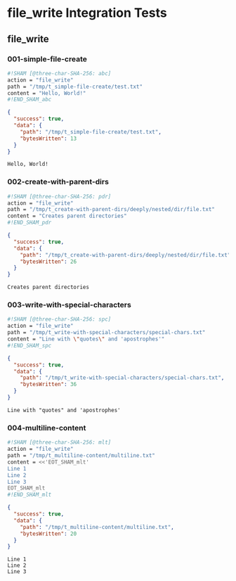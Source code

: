 # file_write Integration Tests

## file_write

### 001-simple-file-create

```sh sham
#!SHAM [@three-char-SHA-256: abc]
action = "file_write"
path = "/tmp/t_simple-file-create/test.txt"
content = "Hello, World!"
#!END_SHAM_abc
```

```json
{
  "success": true,
  "data": {
    "path": "/tmp/t_simple-file-create/test.txt",
    "bytesWritten": 13
  }
}
```

```
Hello, World!
```

### 002-create-with-parent-dirs

```sh sham
#!SHAM [@three-char-SHA-256: pdr]
action = "file_write"
path = "/tmp/t_create-with-parent-dirs/deeply/nested/dir/file.txt"
content = "Creates parent directories"
#!END_SHAM_pdr
```

```json
{
  "success": true,
  "data": {
    "path": "/tmp/t_create-with-parent-dirs/deeply/nested/dir/file.txt",
    "bytesWritten": 26
  }
}
```

```
Creates parent directories
```

### 003-write-with-special-characters

```sh sham
#!SHAM [@three-char-SHA-256: spc]
action = "file_write"
path = "/tmp/t_write-with-special-characters/special-chars.txt"
content = "Line with \"quotes\" and 'apostrophes'"
#!END_SHAM_spc
```

```json
{
  "success": true,
  "data": {
    "path": "/tmp/t_write-with-special-characters/special-chars.txt",
    "bytesWritten": 36
  }
}
```

```
Line with "quotes" and 'apostrophes'
```

### 004-multiline-content

```sh sham
#!SHAM [@three-char-SHA-256: mlt]
action = "file_write"
path = "/tmp/t_multiline-content/multiline.txt"
content = <<'EOT_SHAM_mlt'
Line 1
Line 2
Line 3
EOT_SHAM_mlt
#!END_SHAM_mlt
```

```json
{
  "success": true,
  "data": {
    "path": "/tmp/t_multiline-content/multiline.txt",
    "bytesWritten": 20
  }
}
```

```
Line 1
Line 2
Line 3
```
